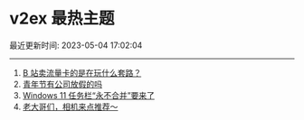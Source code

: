 # v2ex 最热主题

最近更新时间: 2023-05-04 17:02:04

--- 
1. [B 站卖流量卡的是在玩什么套路？](https://www.v2ex.com/t/937108) 
2. [青年节有公司放假的吗](https://www.v2ex.com/t/937110) 
3. [Windows 11 任务栏“永不合并”要来了](https://www.v2ex.com/t/937119) 
4. [老大哥们，相机来点推荐～](https://www.v2ex.com/t/937144) 
